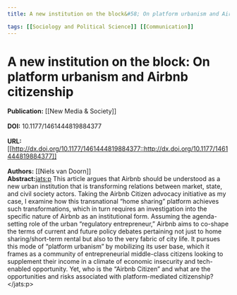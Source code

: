 ```yaml
---
title: A new institution on the block&#58; On platform urbanism and Airbnb citizenship

tags: [[Sociology and Political Science]] [[Communication]]
---
```


# A new institution on the block: On platform urbanism and Airbnb citizenship

**Publication:** [[New Media & Society]]<br><br>**DOI:** 10.1177/1461444819884377                                         
<br>**URL:**[[http://dx.doi.org/10.1177/1461444819884377::http://dx.doi.org/10.1177/1461444819884377]]<br><br>**Authors:** [[Niels van Doorn]] <br>**Abstract:**<jats:p> This article argues that Airbnb should be understood as a new urban institution that is transforming relations between market, state, and civil society actors. Taking the Airbnb Citizen advocacy initiative as my case, I examine how this transnational “home sharing” platform achieves such transformations, which in turn requires an investigation into the specific nature of Airbnb as an institutional form. Assuming the agenda-setting role of the urban “regulatory entrepreneur,” Airbnb aims to co-shape the terms of current and future policy debates pertaining not just to home sharing/short-term rental but also to the very fabric of city life. It pursues this mode of “platform urbanism” by mobilizing its user base, which it frames as a community of entrepreneurial middle-class citizens looking to supplement their income in a climate of economic insecurity and tech-enabled opportunity. Yet, who is the “Airbnb Citizen” and what are the opportunities and risks associated with platform-mediated citizenship? </jats:p>


